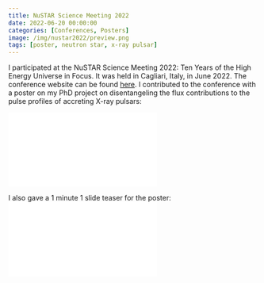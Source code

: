 ```yaml
---
title: NuSTAR Science Meeting 2022
date: 2022-06-20 00:00:00
categories: [Conferences, Posters]
image: /img/nustar2022/preview.png
tags: [poster, neutron star, x-ray pulsar]
---
```


I participated at the NuSTAR Science Meeting 2022: Ten Years of the High Energy Universe in Focus. It was held in Cagliari, Italy, in June 2022. The conference website can be found [here](https://nustar.github.io/nustar2022/#). I contributed to the conference with a poster on my PhD project on disentangeling the flux contributions to the pulse profiles of accreting X-ray pulsars:

<object data="/img/nustar2022/NuSTAR2022Poster.pdf" width="750px" height="1050px">
    <embed src="/img/nustar2022/NuSTAR2022Poster.pdf">
    </embed>
</object>


I also gave a 1 minute 1 slide teaser for the poster:
<object data="/img/nustar2022/NuSTAR2022Slide.pdf" width="750px" height="430px">
    <embed src="/img/nustar2022/NuSTAR2022Slide.pdf">
    </embed>
</object>